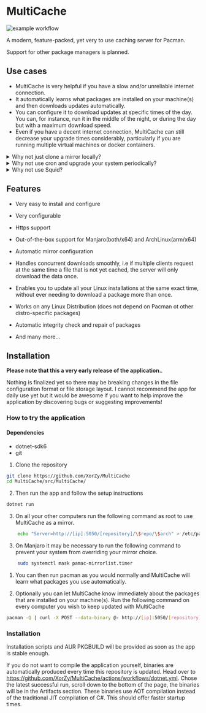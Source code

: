 # MultiCache
![example workflow](https://github.com/XorZy/MultiCache/actions/workflows/dotnet.yml/badge.svg)

A modern, feature-packed, yet very to use caching server for Pacman.

Support for other package managers is planned.

## Use cases

* MultiCache is very helpful if you have a slow and/or unreliable internet connection.
* It automatically learns what packages are installed on your machine(s) and then downloads updates automatically.
* You can configure it to download updates at specific times of the day.
You can, for instance, run it in the middle of the night, or during the day but with a maximum download speed.
* Even if you have a decent internet connection, MultiCache can still decrease your upgrade times considerably, particularly if you are running multiple virtual machines or docker containers.

<details><summary>Why not just clone a mirror locally?</summary>
Modern Linux distributions have many, many packages. Cloning an entire repository would download dozens of gigabytes, which is simply not an option if you internet is slow or metered. MultiCache appears to your computers as a regular mirror, except that it only downloads the data that you actually need.
</details>
<details><summary>Why not use cron and upgrade your system periodically?</summary>
This could be a solution if you have only one computer. However, if you have multiple computers then you may end up having to download a given package multiple times. MultiCache makes the process easier by acting like a local mirror.
A typical setup would be to run MultiCache on a low-power device like a Raspberry Pi or any other SBC. This way you don't need to let your other power hungry computers running all day and yet can still update them at the time of your choosing, and in a fraction of the time.
</details>

<details><summary>Why not use Squid?</summary>

Squid can be used as a simple caching proxy but it knows nothing about the packages it stores. MultiCache on the other hand is able to not only cache the current version of a given package, as well as detect and download updates.
</details>

## Features

- Very easy to install and configure
- Very configurable
- Https support
- Out-of-the-box support for Manjaro(both/x64) and ArchLinux(arm/x64)
- Automatic mirror configuration
- Handles concurrent downloads smoothly, i.e if multiple clients request at the same time a file that is not yet cached, the server will only download the data once.
- Enables you to update all your Linux installations at the same exact time, without ever needing to download a package more than once.
- Works on any Linux Distribution (does not depend on Pacman ot other distro-specific packages)

- Automatic integrity check and repair of packages
- And many more...

## Installation

**Please note that this a very early release of the application.**.

Nothing is finalized yet so there may be breaking changes in the file configuration format or file storage layout.
I cannot recommend the app for daily use yet but it would be awesome if you want to help improve the application by discovering bugs or suggesting improvements!

### How to try the application

#### Dependencies
* dotnet-sdk6
* git

1. Clone the repository

```sh
git clone https://github.com/XorZy/MultiCache
cd MultiCache/src/MultiCache/
```
2. Then run the app and follow the setup instructions

```sh
dotnet run
```

3. On all your other computers run the following command as root to use MultiCache as a mirror.

```sh
    echo "Server=http://[ip]:5050/[repository]/\$repo/\$arch" > /etc/pacman.d/mirrorlist
```

3. On Manjaro it may be necessary to run the following command to prevent your system from overriding your mirror choice.

```sh
    sudo systemctl mask pamac-mirrorlist.timer
```

1. You can then run pacman as you would normally and MultiCache will learn what packages you use automatically.

2. Optionally you can let MultiCache know immediately about the packages that are installed on your machine(s). Run the following command on every computer you wish to keep updated with MultiCache

```sh
pacman -Q | curl -X POST --data-binary @- http://[ip]:5050/[repository]/api/packages?arch=x86_64
```

### Installation

Installation scripts and AUR PKGBUILD will be provided as soon as the app is stable enough.

If you do not want to compile the application yourself, binaries are automatically produced every time this repository is updated.
Head over to https://github.com/XorZy/MultiCache/actions/workflows/dotnet.yml.
Chose the latest successful run, scroll down to the bottom of the page, the binaries will be in the Artifacts section.
These binaries use AOT compilation instead of the traditional JIT compilation of C#.
This should offer faster startup times.
